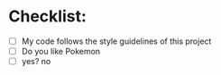 # Checklist:

- [ ] My code follows the style guidelines of this project
- [ ] Do you like Pokemon
- [ ] yes?
no
